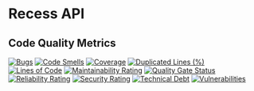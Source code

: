 # Recess API
## Code Quality Metrics
[![Bugs](https://sonarcloud.io/api/project_badges/measure?project=2020SE691T2_RecessAPI&metric=bugs)](https://sonarcloud.io/dashboard?id=2020SE691T2_RecessAPI) [![Code Smells](https://sonarcloud.io/api/project_badges/measure?project=2020SE691T2_RecessAPI&metric=code_smells)](https://sonarcloud.io/dashboard?id=2020SE691T2_RecessAPI) [![Coverage](https://sonarcloud.io/api/project_badges/measure?project=2020SE691T2_RecessAPI&metric=coverage)](https://sonarcloud.io/dashboard?id=2020SE691T2_RecessAPI) [![Duplicated Lines (%)](https://sonarcloud.io/api/project_badges/measure?project=2020SE691T2_RecessAPI&metric=duplicated_lines_density)](https://sonarcloud.io/dashboard?id=2020SE691T2_RecessAPI) [![Lines of Code](https://sonarcloud.io/api/project_badges/measure?project=2020SE691T2_RecessAPI&metric=ncloc)](https://sonarcloud.io/dashboard?id=2020SE691T2_RecessAPI) [![Maintainability Rating](https://sonarcloud.io/api/project_badges/measure?project=2020SE691T2_RecessAPI&metric=sqale_rating)](https://sonarcloud.io/dashboard?id=2020SE691T2_RecessAPI) [![Quality Gate Status](https://sonarcloud.io/api/project_badges/measure?project=2020SE691T2_RecessAPI&metric=alert_status)](https://sonarcloud.io/dashboard?id=2020SE691T2_RecessAPI) [![Reliability Rating](https://sonarcloud.io/api/project_badges/measure?project=2020SE691T2_RecessAPI&metric=reliability_rating)](https://sonarcloud.io/dashboard?id=2020SE691T2_RecessAPI) [![Security Rating](https://sonarcloud.io/api/project_badges/measure?project=2020SE691T2_RecessAPI&metric=security_rating)](https://sonarcloud.io/dashboard?id=2020SE691T2_RecessAPI) [![Technical Debt](https://sonarcloud.io/api/project_badges/measure?project=2020SE691T2_RecessAPI&metric=sqale_index)](https://sonarcloud.io/dashboard?id=2020SE691T2_RecessAPI) [![Vulnerabilities](https://sonarcloud.io/api/project_badges/measure?project=2020SE691T2_RecessAPI&metric=vulnerabilities)](https://sonarcloud.io/dashboard?id=2020SE691T2_RecessAPI)